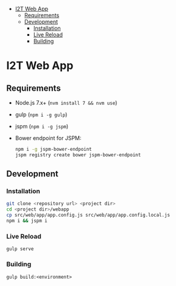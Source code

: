 <!-- TOC depthFrom:1 depthTo:6 withLinks:1 updateOnSave:1 orderedList:0 -->

- [I2T Web App](#i2t-web-app)
	- [Requirements](#requirements)
	- [Development](#development)
		- [Installation](#installation)
		- [Live Reload](#live-reload)
		- [Building](#building)

<!-- /TOC -->

# I2T Web App

## Requirements

- Node.js 7.x+ (`nvm install 7 && nvm use`)
- gulp (`npm i -g gulp`)
- jspm (`npm i -g jspm`)

- Bower endpoint for JSPM:

  ```sh
  npm i -g jspm-bower-endpoint
  jspm registry create bower jspm-bower-endpoint
  ```

## Development

### Installation

```bash
git clone <repository url> <project dir>
cd <project dir>/webapp
cp src/web/app/app.config.js src/web/app/app.config.local.js
npm i && jspm i
```

### Live Reload

`gulp serve`

### Building

`gulp build:<environment>`
